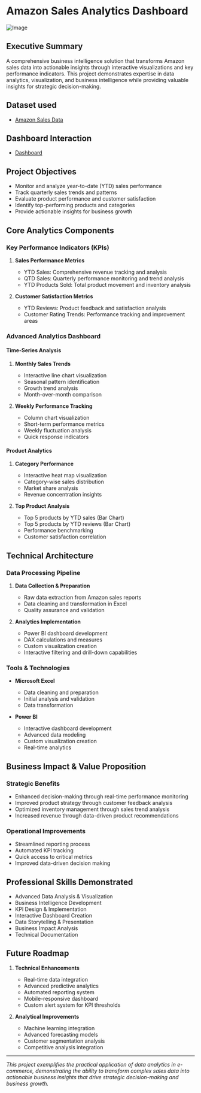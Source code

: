 # Amazon Sales Analytics Dashboard

![Image](https://github.com/user-attachments/assets/083d115a-7511-41a3-ab8b-55b1b1277640)

## Executive Summary
A comprehensive business intelligence solution that transforms Amazon sales data into actionable insights through interactive visualizations and key performance indicators. This project demonstrates expertise in data analytics, visualization, and business intelligence while providing valuable insights for strategic decision-making.

## Dataset used
- <a href="https://github.com/hprasadsakhare/Amazon-Sales-Analysis/blob/main/Amazon_Combined_Data.xlsx">Amazon Sales Data </a>

## Dashboard Interaction
- <a href="https://github.com/hprasadsakhare/Amazon-Sales-Analysis/blob/main/Dashboard.jpeg" > Dashboard </a>


## Project Objectives
- Monitor and analyze year-to-date (YTD) sales performance
- Track quarterly sales trends and patterns
- Evaluate product performance and customer satisfaction
- Identify top-performing products and categories
- Provide actionable insights for business growth

## Core Analytics Components

### Key Performance Indicators (KPIs)
1. **Sales Performance Metrics**
   - YTD Sales: Comprehensive revenue tracking and analysis
   - QTD Sales: Quarterly performance monitoring and trend analysis
   - YTD Products Sold: Total product movement and inventory analysis

2. **Customer Satisfaction Metrics**
   - YTD Reviews: Product feedback and satisfaction analysis
   - Customer Rating Trends: Performance tracking and improvement areas

### Advanced Analytics Dashboard

#### Time-Series Analysis
1. **Monthly Sales Trends**
   - Interactive line chart visualization
   - Seasonal pattern identification
   - Growth trend analysis
   - Month-over-month comparison

2. **Weekly Performance Tracking**
   - Column chart visualization
   - Short-term performance metrics
   - Weekly fluctuation analysis
   - Quick response indicators

#### Product Analytics
1. **Category Performance**
   - Interactive heat map visualization
   - Category-wise sales distribution
   - Market share analysis
   - Revenue concentration insights

2. **Top Product Analysis**
   - Top 5 products by YTD sales (Bar Chart)
   - Top 5 products by YTD reviews (Bar Chart)
   - Performance benchmarking
   - Customer satisfaction correlation

## Technical Architecture

### Data Processing Pipeline
1. **Data Collection & Preparation**
   - Raw data extraction from Amazon sales reports
   - Data cleaning and transformation in Excel
   - Quality assurance and validation

2. **Analytics Implementation**
   - Power BI dashboard development
   - DAX calculations and measures
   - Custom visualization creation
   - Interactive filtering and drill-down capabilities

### Tools & Technologies
- **Microsoft Excel**
  - Data cleaning and preparation
  - Initial analysis and validation
  - Data transformation

- **Power BI**
  - Interactive dashboard development
  - Advanced data modeling
  - Custom visualization creation
  - Real-time analytics

## Business Impact & Value Proposition

### Strategic Benefits
- Enhanced decision-making through real-time performance monitoring
- Improved product strategy through customer feedback analysis
- Optimized inventory management through sales trend analysis
- Increased revenue through data-driven product recommendations

### Operational Improvements
- Streamlined reporting process
- Automated KPI tracking
- Quick access to critical metrics
- Improved data-driven decision making

## Professional Skills Demonstrated
- Advanced Data Analysis & Visualization
- Business Intelligence Development
- KPI Design & Implementation
- Interactive Dashboard Creation
- Data Storytelling & Presentation
- Business Impact Analysis
- Technical Documentation

## Future Roadmap
1. **Technical Enhancements**
   - Real-time data integration
   - Advanced predictive analytics
   - Automated reporting system
   - Mobile-responsive dashboard
   - Custom alert system for KPI thresholds

2. **Analytical Improvements**
   - Machine learning integration
   - Advanced forecasting models
   - Customer segmentation analysis
   - Competitive analysis integration

---
*This project exemplifies the practical application of data analytics in e-commerce, demonstrating the ability to transform complex sales data into actionable business insights that drive strategic decision-making and business growth.* 
